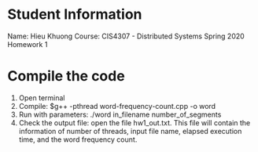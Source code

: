 ﻿# Student Information
Name: Hieu Khuong
Course: CIS4307 - Distributed Systems
Spring 2020
Homework 1

# Compile the code
1. Open terminal
2. Compile: $g++ -pthread word-frequency-count.cpp -o word
3. Run with parameters: ./word in_filename number_of_segments
4. Check the output file: open the file hw1_out.txt. This file will contain the information of number of threads, input file name, elapsed execution time, and the word frequency count.
